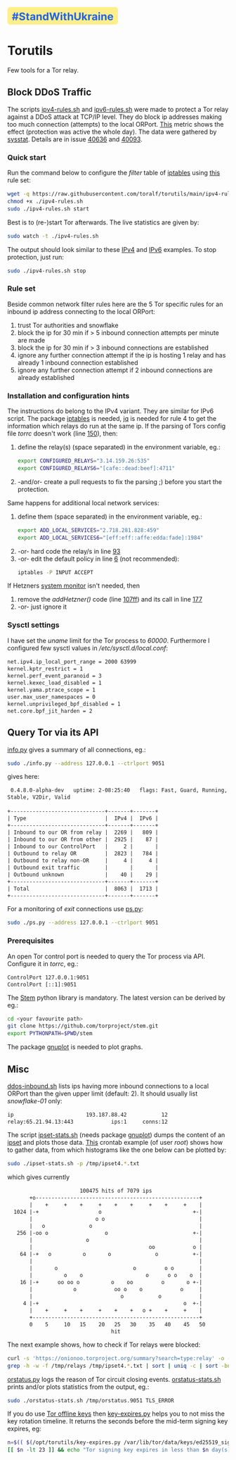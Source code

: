 [![StandWithUkraine](https://raw.githubusercontent.com/vshymanskyy/StandWithUkraine/main/badges/StandWithUkraine.svg)](https://github.com/vshymanskyy/StandWithUkraine/blob/main/docs/README.md)

# Torutils

Few tools for a Tor relay.

## Block DDoS Traffic

The scripts [ipv4-rules.sh](./ipv4-rules.sh) and [ipv6-rules.sh](./ipv6-rules.sh) were made
to protect a Tor relay against a DDoS attack at TCP/IP level.
They do block ip addresses making too much connection (attempts) to the local ORPort.
[This](./doc/network-metric.svg) metric shows the effect (protection was active the whole day).
The data were gathered by [sysstat](http://pagesperso-orange.fr/sebastien.godard/).
Details are in issue [40636](https://gitlab.torproject.org/tpo/core/tor/-/issues/40636)
and [40093](https://gitlab.torproject.org/tpo/community/support/-/issues/40093#note_2841393).

### Quick start
Run the command below to configure the _filter_  table of [iptables](https://upload.wikimedia.org/wikipedia/commons/3/37/Netfilter-packet-flow.svg) using [this](#rule-set) rule set:

```bash
wget -q https://raw.githubusercontent.com/toralf/torutils/main/ipv4-rules.sh -O ipv4-rules.sh
chmod +x ./ipv4-rules.sh
sudo ./ipv4-rules.sh start
```

Best is to (re-)start Tor afterwards.
The live statistics are given by:

```bash
sudo watch -t ./ipv4-rules.sh
```

The output should look similar to these [IPv4](./doc/iptables-L.txt) and [IPv6](./doc/ip6tables-L.txt) examples.
To stop protection, just run:

```bash
sudo ./ipv4-rules.sh stop
```

### Rule set
Beside common network filter rules here are the 5 Tor specific rules for an inbound ip address connecting to the local ORPort:

1. trust Tor authorities and snowflake
2. block the ip for 30 min if > 5 inbound connection attempts per minute are made
3. block the ip for 30 min if > 3 inbound connections are established
4. ignore any further connection attempt if the ip is hosting 1 relay and has already 1 inbound connection established
5. ignore any further connection attempt if 2 inbound connections are already established

### Installation and configuration hints
The instructions do belong to the IPv4 variant. They are similar for IPv6 script.
The package [iptables](https://www.netfilter.org/projects/iptables/) is needed,
[jq](https://stedolan.github.io/jq/) is needed for rule 4 to get the information which relays do run at the same ip.
If the parsing of Tors config file _torrc_ doesn't work (line [150](ipv4-rules.sh#L150)), then:
1. define the relay(s) (space separated) in the environment variable, eg.:
    ```bash
    export CONFIGURED_RELAYS="3.14.159.26:535"
    export CONFIGURED_RELAYS6="[cafe::dead:beef]:4711"
    ```
1. -and/or- create a pull requests to fix the parsing ;)
before you start the protection.

Same happens for additional local network services:
1. define them (space separated) in the environment variable, eg.:
    ```bash
    export ADD_LOCAL_SERVICES="2.718.281.828:459"
    export ADD_LOCAL_SERVICES6="[eff:eff::affe:edda:fade]:1984"
    ```
1. -or- hard code the relay/s in line [93](ipv4-rules.sh#L93)
1. -or- edit the default policy in line [6](ipv4-rules.sh#L6) (not recommended):
    ```bash
    iptables -P INPUT ACCEPT
    ```

If Hetzners [system monitor](https://docs.hetzner.com/robot/dedicated-server/security/system-monitor/) isn't needed, then
1. remove the _addHetzner()_ code (line [107ff](ipv4-rules.sh#L107)) and its call in line [177](ipv4-rules.sh#L177)
1. -or- just ignore it

### Sysctl settings

I have set the _uname_ limit for the Tor process to _60000_.
Furthermore I configured few sysctl values in _/etc/sysctl.d/local.conf_:

```console
net.ipv4.ip_local_port_range = 2000 63999
kernel.kptr_restrict = 1
kernel.perf_event_paranoid = 3
kernel.kexec_load_disabled = 1
kernel.yama.ptrace_scope = 1
user.max_user_namespaces = 0
kernel.unprivileged_bpf_disabled = 1
net.core.bpf_jit_harden = 2
```

## Query Tor via its API

[info.py](./info.py) gives a summary of all  connections, eg.:

```bash
sudo ./info.py --address 127.0.0.1 --ctrlport 9051
```

gives here:

```console
 0.4.8.0-alpha-dev   uptime: 2-08:25:40   flags: Fast, Guard, Running, Stable, V2Dir, Valid

+------------------------------+-------+-------+
| Type                         |  IPv4 |  IPv6 |
+------------------------------+-------+-------+
| Inbound to our OR from relay |  2269 |   809 |
| Inbound to our OR from other |  2925 |    87 |
| Inbound to our ControlPort   |     2 |       |
| Outbound to relay OR         |  2823 |   784 |
| Outbound to relay non-OR     |     4 |     4 |
| Outbound exit traffic        |       |       |
| Outbound unknown             |    40 |    29 |
+------------------------------+-------+-------+
| Total                        |  8063 |  1713 |
+------------------------------+-------+-------+
```

For a monitoring of _exit_ connections use [ps.py](./ps.py):

```bash
sudo ./ps.py --address 127.0.0.1 --ctrlport 9051
```

### Prerequisites
An open Tor control port is needed to query the Tor process via API.
Configure it in _torrc_, eg.:

```console
ControlPort 127.0.0.1:9051
ControlPort [::1]:9051
```

The [Stem](https://stem.torproject.org/index.html) python library is mandatory.
The latest version can be derived by eg.:

```bash
cd <your favourite path>
git clone https://github.com/torproject/stem.git
export PYTHONPATH=$PWD/stem
```

The package [gnuplot](http://www.gnuplot.info/) is needed to plot graphs.

## Misc

[ddos-inbound.sh](./ddos-inbound.sh) lists ips having more inbound connections to a local ORPort than the given upper limit (default: 2).
It should usually list _snowflake-01_ only:

```console
ip                       193.187.88.42           12
relay:65.21.94.13:443            ips:1     conns:12
```

The script [ipset-stats.sh](./ipset-stats.sh) (needs package [gnuplot](http://www.gnuplot.info/))
dumps the content of an [ipset](https://ipset.netfilter.org) and plots those data.
[This](./doc/crontab.txt) crontab example (of user _root_) shows how to gather data,
from which histograms like the one below can be plotted by:

```bash
sudo ./ipset-stats.sh -p /tmp/ipset4.*.txt
```

which gives currently
```console
                       100475 hits of 7079 ips
       +o----------------------------------------------------+
       |    +     +    +     +    +    +     +    +     +    |
  1024 |-+                   o                             +-|
       |                    o o                              |
       |   o              o                                  |
   256 |-oo o                  o                           +-|
       |                 o                                   |
       |                                     oo            o |
    64 |-+   o          o       o              o           +-|
       |                                                     |
       |       o                        o         o o        |
       |          o    o                    o      o o    o  |
    16 |-+      oo oo o          o    oo         o       o +-|
       |             o            oo o    o            o     |
       |                            o           o            |
     4 |-+                                              o  +-|
       |    +     +    +     +    +    +   o +    +     +    |
       +-----------------------------------------------------+
       0    5     10   15    20   25   30    35   40    45   50
                                 hit
```

The next example shows, how to check if Tor relays were blocked:

```bash
curl -s 'https://onionoo.torproject.org/summary?search=type:relay' -o - | jq -cr '.relays[].a' | tr '\[\]" ,' ' ' | xargs -n 1 | sort -u > /tmp/relays
grep -h -w -f /tmp/relays /tmp/ipset4.*.txt | sort | uniq -c | sort -bn
```

[orstatus.py](./orstatus.py) logs the reason of Tor circuit closing events.
[orstatus-stats.sh](./orstatus-stats.sh) prints and/or plots statistics from the output, eg.:

```bash
sudo ./orstatus-stats.sh /tmp/orstatus.9051 TLS_ERROR
```

If you do use [Tor offline keys](https://support.torproject.org/relay-operators/offline-ed25519/)
then [key-expires.py](./key-expires.py) helps you to not miss the key rotation timeline.
It returns the seconds before the mid-term signing key expires, eg:

```bash
n=$(( $(/opt/torutils/key-expires.py /var/lib/tor/data/keys/ed25519_signing_cert)/86400 ))
[[ $n -lt 23 ]] && echo "Tor signing key expires in less than $n day(s)"
```
